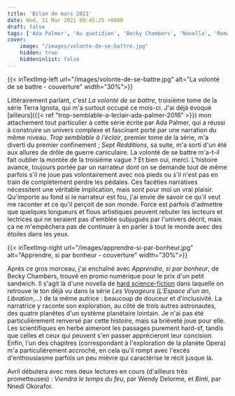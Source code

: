 ```yaml
---
title: 'Bilan de mars 2021'
date: Wed, 31 Mar 2021 09:45:25 +0000
draft: false
tags: ['Ada Palmer', 'Au quotidien', 'Becky Chambers', 'Novella', 'Roman', 'SFFF', 'Terra Ignota']
cover: 
    image: "/images/volonte-de-se-battre.jpg"
    hidden: true
    hiddeninlist: false
---
```


{{< inTextImg-left url="/images/volonte-de-se-battre.jpg" alt="La volonté de se battre - couverture" width="30%">}} 

Littérairement parlant, c'est _La volonté de se battre_, troisième tome de la série Terra Ignota, qui m'a surtout occupé ce mois-ci. J'ai déjà évoqué [ailleurs]({{< ref "trop-semblable-a-leclair-ada-palmer-2016" >}}) mon attachement tout particulier à cette série écrite par Ada Palmer, qui a réussi à construire un univers complexe et fascinant porté par une narration du même niveau. _Trop semblable à l'éclair_, premier tome de la série, m'a diverti du premier confinement ; _Sept Redditions_, sa suite, m'a sorti d'un été aux allures de drôle de guerre caniculaire. La volonté de se battre m'a-t-il fait oublier la montée de la troisième vague ? Et bien oui, merci. L'histoire avance, toujours portée par un narrateur dont on se demande tout de même parfois s'il ne joue pas volontairement avec nos pieds ou s'il n'est pas en train de complètement perdre les pédales. Ces facéties narratives nécessitent une véritable implication, mais sont pour moi un vrai plaisir. Qu'importe au fond si le narrateur est fou, j'ai envie de savoir ce qu'il veut me raconter et ce qu'il perçoit de son monde. Force est parfois d'admettre que quelques longueurs et flous artistiques peuvent rebuter les lecteurs et lectrices qui ne seraient pas d'emblée subjugués par l'univers décrit, mais ça ne m'empêchera pas de continuer à en parler à tout le monde avec des étoiles dans les yeux.

{{< inTextImg-right url="/images/apprendre-si-par-bonheur.jpg" alt="Apprendre, si par bonheur - couverture" width="30%">}} 

Après ce gros morceau, j'ai enchaîné avec _Apprendre, si par bonheur_, de Becky Chambers, trouvé en promo numérique pour le prix d'un petit sandwich. Il s'agit là d'une novella de [hard science-fiction](https://fr.wikipedia.org/wiki/Hard_science-fiction) dans laquelle on retrouve le ton déjà vu dans la série _Les Voyageurs_ (_L'Espace d'un an_, _Libration_,...) de la même autrice : beaucoup de douceur et d'inclusivité. La narratrice y raconte son exploration, au côté de trois autres astronautes, des quatre planètes d'un système planétaire lointain. Je n'ai pas été particulièrement renversé par cette histoire, mais sa brièveté joue pour elle. Les scientifiques en herbe aimeront les passages purement hard-sf, tandis que celles et ceux qui peuvent s'en passer apprécieront leur concision. Enfin, l'un des chapitres (correspondant à l'exploration de la planète Opera) m'a particulièrement accroché, en cela qu'il rompt avec l'excès d'enthousiasme parfois un peu mièvre qui caractérise le récit jusque là.

Avril débutera avec mes deux lectures en cours (d'ailleurs très prometteuses) : _Viendra le temps du feu_, par Wendy Delorme, et _Binti_, par Nnedi Okorafor.